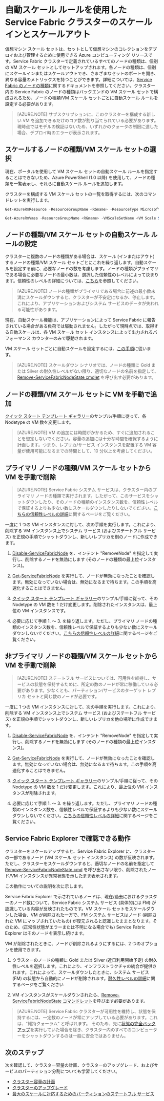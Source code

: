 <properties
   pageTitle="Service Fabric クラスターのスケールインとスケールアウト | Microsoft Azure"
   description="ノードの種類/VM スケール セットごとに自動スケール ルールを設定し、Service Fabric クラスターを需要に合わせてスケールインまたはスケールアウトします。Service Fabric クラスターのノードの追加または削除"
   services="service-fabric"
   documentationCenter=".net"
   authors="ChackDan"
   manager="timlt"
   editor=""/>

<tags
   ms.service="service-fabric"
   ms.devlang="dotnet"
   ms.topic="article"
   ms.tgt_pltfrm="na"
   ms.workload="na"
   ms.date="09/09/2016"
   ms.author="chackdan"/>


# 自動スケール ルールを使用した Service Fabric クラスターのスケールインとスケールアウト

仮想マシン スケール セットは、セットとして仮想マシンのコレクションをデプロイおよび管理するために使用できる Azure コンピューティング リソースです。Service Fabric クラスターで定義されているすべてのノードの種類は、個別の VM スケール セットとしてセットアップされます。各ノードの種類は、個別にスケールインまたはスケールアウトでき、さまざまなセットのポートを開き、異なる容量のメトリックスを持つことができます。詳細については、[Service Fabric のノードの種類](service-fabric-cluster-nodetypes.md)に関するドキュメントを参照してください。クラスター内の Service Fabric のノードの種類はバックエンドの VM スケール セットで構成されるため、ノードの種類/VM スケール セットごとに自動スケール ルールを設定する必要があります。

>[AZURE.NOTE] サブスクリプションに、このクラスターを構成する新しい VM を追加できるだけのコア数が割り当てられている必要があります。現時点ではモデルの検証はないため、いずれかのクォータの制限に達した場合、デプロイ時のエラーが表示されます。

## スケールするノードの種類/VM スケール セットの選択

現在、ポータルを使用して VM スケール セットの自動スケール ルールを指定することはできないため、Azure PowerShell (1.0 以降) を使用して、ノードの種類を一覧表示し、それらに自動スケール ルールを追加します。

クラスターを構成する VM スケール セットの一覧を取得するには、次のコマンドレットを実行します。

```powershell
Get-AzureRmResource -ResourceGroupName <RGname> -ResourceType Microsoft.Compute/VirtualMachineScaleSets

Get-AzureRmVmss -ResourceGroupName <RGname> -VMScaleSetName <VM Scale Set name>
```

## ノードの種類/VM スケール セットの自動スケール ルールの設定

クラスターに複数のノードの種類がある場合は、スケール (インまたはアウト) するノードの種類/VM スケール セットごとにこれを繰り返します。自動スケールを設定する前に、必要なノードの数を考慮します。ノードの種類がプライマリである場合に必要なノードの最小数は、選択した信頼性のレベルによって決まります。信頼性のレベルの詳細については、[こちら](service-fabric-cluster-capacity.md)を参照してください。

>[AZURE.NOTE]  ノードの種類がプライマリである場合に前述の最小数未満にスケールダウンすると、クラスターが不安定になるか、停止します。これにより、アプリケーションおよびシステム サービスのデータが失われる可能性があります。

現在、自動スケール機能は、アプリケーションによって Service Fabric に報告されている場合がある負荷では駆動されません。したがって現時点では、取得する自動スケールは、各 VM スケール セット インスタンスによって出力されるパフォーマンス カウンターのみで駆動されます。

VM スケール セットごとに自動スケールを設定するには、[この手順](../virtual-machine-scale-sets/virtual-machine-scale-sets-autoscale-overview.md)に従います。

>[AZURE.NOTE] スケールダウン シナリオでは、ノードの種類に Gold または Silver の耐久性レベルがない限り、適切なノードの名前を指定して、[Remove-ServiceFabricNodeState cmdlet](https://msdn.microsoft.com/library/azure/mt125993.aspx) を呼び出す必要があります。

## ノードの種類/VM スケール セットに VM を手動で追加

[クイック スタート テンプレート ギャラリー](https://github.com/Azure/azure-quickstart-templates/tree/master/201-vmss-scale-existing)のサンプル/手順に従って、各 Nodetype の VM 数を変更します。

>[AZURE.NOTE] VM の追加には時間がかかるため、すぐに追加されることを想定しないでください。容量の追加には十分な時間を確保するように計画します。つまり、レプリカ/サービス インスタンスを配置する VM 容量が使用可能になるまでの時間として、10 分以上を考慮してください。

## プライマリ ノードの種類/VM スケール セットから VM を手動で削除

>[AZURE.NOTE] Service Fabric システム サービスは、クラスター内のプライマリ ノードの種類で実行されます。したがって、このサービスをシャットダウンしたり、そのノードの種類のインスタンス数を、信頼性レベルで保証するよりも少ない数にスケールダウンしたりしないでください。[こちらの信頼性レベルの詳細](service-fabric-cluster-capacity.md)に関するページをご覧ください。

一度に 1 つの VM インスタンスに対して、次の手順を実行します。これにより、削除する VM インスタンス上でシステム サービス (およびステートフル サービス) を正規の手順でシャットダウンし、新しいレプリカを別のノードに作成できます。

1. [Disable-ServiceFabricNode](https://msdn.microsoft.com/library/mt125852.aspx) を、インテント "RemoveNode" を指定して実行し、削除するノードを無効にします (そのノードの種類の最上位インスタンス)。

2. [Get-ServiceFabricNode](https://msdn.microsoft.com/library/mt125856.aspx) を実行して、ノードが無効になったことを確認します。無効になっていない場合は、無効になるまで待ちます。この手順を高速化することはできません。

2. [クイック スタート テンプレート ギャラリー](https://github.com/Azure/azure-quickstart-templates/tree/master/201-vmss-scale-existing)のサンプル/手順に従って、その Nodetype の VM 数を 1 だけ変更します。削除されたインスタンスは、最上位の VM インスタンスです。

3. 必要に応じて手順 1. ～ 3. を繰り返します。ただし、プライマリ ノードの種類のインスタンス数を、信頼性レベルで保証するよりも少ない数にスケールダウンしないでください。[こちらの信頼性レベルの詳細](service-fabric-cluster-capacity.md)に関するページをご覧ください。

## 非プライマリ ノードの種類/VM スケール セットから VM を手動で削除

>[AZURE.NOTE] ステートフル サービスについては、可用性を維持し、サービスの状態を保持するために、所定の数のノードが常に稼働している必要があります。少なくとも、パーティション/サービスのターゲット レプリカ セットと同じ数のノードが必要です。

一度に 1 つの VM インスタンスに対して、次の手順を実行します。これにより、削除する VM インスタンス上でシステム サービス (およびステートフル サービス) を正規の手順でシャットダウンし、新しいレプリカを他の場所に作成できます。

1. [Disable-ServiceFabricNode](https://msdn.microsoft.com/library/mt125852.aspx) を、インテント "RemoveNode" を指定して実行し、削除するノードを無効にします (そのノードの種類の最上位インスタンス)。

2. [Get-ServiceFabricNode](https://msdn.microsoft.com/library/mt125856.aspx) を実行して、ノードが無効になったことを確認します。無効になっていない場合は、無効になるまで待ちます。この手順を高速化することはできません。

2. [クイック スタート テンプレート ギャラリー](https://github.com/Azure/azure-quickstart-templates/tree/master/201-vmss-scale-existing)のサンプル/手順に従って、その Nodetype の VM 数を 1 だけ変更します。これにより、最上位の VM インスタンスが削除されます。

3. 必要に応じて手順 1. ～ 3. を繰り返します。ただし、プライマリ ノードの種類のインスタンス数を、信頼性レベルで保証するよりも少ない数にスケールダウンしないでください。[こちらの信頼性レベルの詳細](service-fabric-cluster-capacity.md)に関するページをご覧ください。

## Service Fabric Explorer で確認できる動作

クラスターをスケールアップすると、Service Fabric Explorer に、クラスターの一部であるノード (VM スケール セット インスタンス) の数が反映されます。ただし、クラスターをスケールダウンすると、適切なノードの名前を指定して [Remove-ServiceFabricNodeState cmd](https://msdn.microsoft.com/library/mt125993.aspx) を呼び出さない限り、削除されたノード/VM インスタンスが異常状態を示したまま表示されます。

この動作についての説明を次に示します。

Service Fabric Explorer で示されているノードは、現在/過去におけるクラスターのノード数について、Service Fabric システム サービス (具体的には FM) が認識している内容が反映されたものです。VM スケール セットをスケールダウンした場合、VM が削除された一方で、FM システム サービスはノード (削除された VM にマップされていたもの) が復元されると認識したままとなります。そのため、(正常性状態がエラーまたは不明になる場合でも) Service Fabric Explorer はそのノードを表示し続けます。

VM が削除されたときに、ノードが削除されるようにするには、2 つのオプションを使用できます。

1) クラスターのノードの種類に Gold または Silver (近日利用開始予定) の耐久性レベルを選択します。これにより、インフラストラクチャの統合が提供されます。これによって、スケールダウンしたときに、システム サービス (FM) の状態から自動的にノードが削除されます。[耐久性レベルの詳細](service-fabric-cluster-capacity.md)に関するページをご覧ください

2) VM インスタンスがスケールダウンされたら、[Remove-ServiceFabricNodeState コマンドレット](https://msdn.microsoft.com/library/mt125993.aspx)を呼び出す必要があります。

>[AZURE.NOTE] Service Fabric クラスターが可用性を維持し、状態を保持するには、一定数のノードが常にアップしている必要があります。これは、"維持クォーラム" と呼ばれます。 そのため、先に[状態の完全バックアップ](service-fabric-reliable-services-backup-restore.md)を実行していた場合を除き、クラスター内のすべてのコンピューターをシャットダウンするのは一般に安全ではありません。

## 次のステップ
次を確認して、クラスター容量の計画、クラスターのアップグレード、およびサービスのパーティション分割についても学習してください。

- [クラスター容量の計画](service-fabric-cluster-capacity.md)
- [クラスターのアップグレード](service-fabric-cluster-upgrade.md)
- [最大のスケールに対応するためのパーティションのステートフル サービス](service-fabric-concepts-partitioning.md)

<!--Image references-->
[BrowseServiceFabricClusterResource]: ./media/service-fabric-cluster-scale-up-down/BrowseServiceFabricClusterResource.png
[ClusterResources]: ./media/service-fabric-cluster-scale-up-down/ClusterResources.png

<!---HONumber=AcomDC_0921_2016-->
